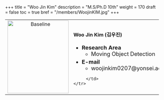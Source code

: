 +++
title = "Woo Jin Kim"
description = "M.S/Ph.D 10th"
weight = 170
draft = false
toc = true
bref = "/members/WoojinKIM.jpg"
+++

<table>
    <tr>
       <td width="280" align="center" valign="top">
          <img alt="Baseline" width="200px" height="240" src="/members/WoojinKIM.jpg">
       </td>
       <td>
            <h4>Woo Jin Kim (김우진)</h4>
            <ul class="member_info">
                <li style="font-size: 18px"><b>Research Area</b>
                    <ul class="interest">
                        <li style="margin-bottom: 5px">Moving Object Detection</li>
                    </ul>
                </li>
                <li style="font-size: 18px"><b>E-mail</b>
                    <ul>
                        <li style="margin-bottom: 5px">woojinkim0207@yonsei.ac.kr</li>
                    </ul>
                </li>
            </ul>
            
         </td>
    </tr>
</table>